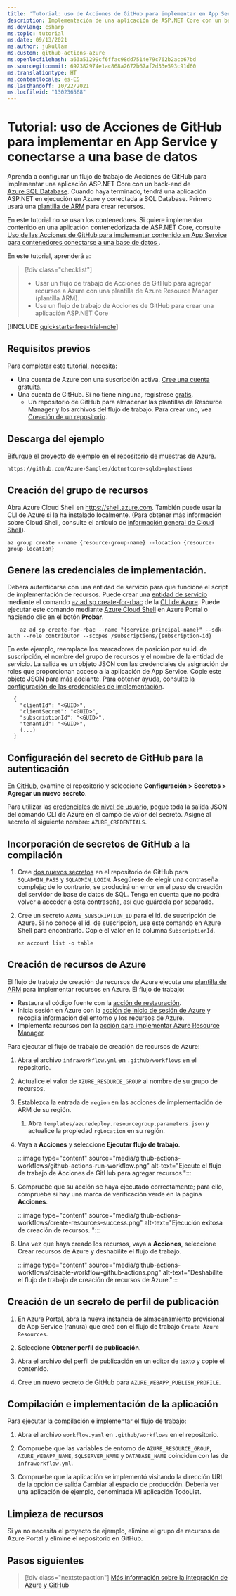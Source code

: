 ```yaml
---
title: 'Tutorial: uso de Acciones de GitHub para implementar en App Service y conectarse a una base de datos'
description: Implementación de una aplicación de ASP.NET Core con un back-end de base de datos en Azure con Acciones de GitHub
ms.devlang: csharp
ms.topic: tutorial
ms.date: 09/13/2021
ms.author: jukullam
ms.custom: github-actions-azure
ms.openlocfilehash: a63a51299cf6ffac98dd7514e79c762b2acb67bd
ms.sourcegitcommit: 692382974e1ac868a2672b67af2d33e593c91d60
ms.translationtype: HT
ms.contentlocale: es-ES
ms.lasthandoff: 10/22/2021
ms.locfileid: "130236568"
---
```

# <a name="tutorial-use-github-actions-to-deploy-to-app-service-and-connect-to-a-database"></a>Tutorial: uso de Acciones de GitHub para implementar en App Service y conectarse a una base de datos

Aprenda a configurar un flujo de trabajo de Acciones de GitHub para implementar una aplicación ASP.NET Core con un back-end de [Azure SQL Database](../azure-sql/database/sql-database-paas-overview.md). Cuando haya terminado, tendrá una aplicación ASP.NET en ejecución en Azure y conectada a SQL Database. Primero usará una [plantilla de ARM](../azure-resource-manager/templates/overview.md) para crear recursos.

En este tutorial no se usan los contenedores. Si quiere implementar contenido en una aplicación contenedorizada de ASP.NET Core, consulte [Uso de las Acciones de GitHub para implementar contenido en App Service para contenedores conectarse a una base de datos ](app-service-sql-github-actions.md).

En este tutorial, aprenderá a:

> [!div class="checklist"]
>
> - Usar un flujo de trabajo de Acciones de GitHub para agregar recursos a Azure con una plantilla de Azure Resource Manager (plantilla ARM).
> - Use un flujo de trabajo de Acciones de GitHub para crear una aplicación ASP.NET Core

[!INCLUDE [quickstarts-free-trial-note](../../includes/quickstarts-free-trial-note.md)]

## <a name="prerequisites"></a>Requisitos previos

Para completar este tutorial, necesita:

- Una cuenta de Azure con una suscripción activa. [Cree una cuenta gratuita](https://azure.microsoft.com/free/?WT.mc_id=A261C142F).
- Una cuenta de GitHub. Si no tiene ninguna, regístrese [gratis](https://github.com/join).
  - Un repositorio de GitHub para almacenar las plantillas de Resource Manager y los archivos del flujo de trabajo. Para crear uno, vea [Creación de un repositorio](https://docs.github.com/en/github/creating-cloning-and-archiving-repositories/creating-a-new-repository).

## <a name="download-the-sample"></a>Descarga del ejemplo

[Bifurque el proyecto de ejemplo](https://github.com/Azure-Samples/dotnetcore-sqldb-ghactions) en el repositorio de muestras de Azure.

```
https://github.com/Azure-Samples/dotnetcore-sqldb-ghactions
```

## <a name="create-the-resource-group"></a>Creación del grupo de recursos

Abra Azure Cloud Shell en https://shell.azure.com. También puede usar la CLI de Azure si la ha instalado localmente. (Para obtener más información sobre Cloud Shell, consulte el artículo de [información general de Cloud Shell](../cloud-shell/overview.md)).

```azurecli-interactive
az group create --name {resource-group-name} --location {resource-group-location}
```

## <a name="generate-deployment-credentials"></a>Genere las credenciales de implementación.

Deberá autenticarse con una entidad de servicio para que funcione el script de implementación de recursos. Puede crear una [entidad de servicio](../active-directory/develop/app-objects-and-service-principals.md#service-principal-object) mediante el comando [az ad sp create-for-rbac](/cli/azure/ad/sp#az_ad_sp_create_for_rbac) de la [CLI de Azure](/cli/azure/). Puede ejecutar este comando mediante [Azure Cloud Shell](https://shell.azure.com/) en Azure Portal o haciendo clic en el botón **Probar**.

```azurecli-interactive
    az ad sp create-for-rbac --name "{service-principal-name}" --sdk-auth --role contributor --scopes /subscriptions/{subscription-id}
```

En este ejemplo, reemplace los marcadores de posición por su id. de suscripción, el nombre del grupo de recursos y el nombre de la entidad de servicio. La salida es un objeto JSON con las credenciales de asignación de roles que proporcionan acceso a la aplicación de App Service. Copie este objeto JSON para más adelante. Para obtener ayuda, consulte la [configuración de las credenciales de implementación](https://github.com/Azure/login#configure-deployment-credentials).

```output
  {
    "clientId": "<GUID>",
    "clientSecret": "<GUID>",
    "subscriptionId": "<GUID>",
    "tenantId": "<GUID>",
    (...)
  }
```

## <a name="configure-the-github-secret-for-authentication"></a>Configuración del secreto de GitHub para la autenticación

En [GitHub](https://github.com/), examine el repositorio y seleccione **Configuración > Secretos > Agregar un nuevo secreto**.

Para utilizar las [credenciales de nivel de usuario](#generate-deployment-credentials), pegue toda la salida JSON del comando CLI de Azure en el campo de valor del secreto. Asigne al secreto el siguiente nombre: `AZURE_CREDENTIALS`.

## <a name="add-github-secrets-for-your-build"></a>Incorporación de secretos de GitHub a la compilación

1. Cree [dos nuevos secretos](https://docs.github.com/en/actions/reference/encrypted-secrets#creating-encrypted-secrets-for-a-repository) en el repositorio de GitHub para `SQLADMIN_PASS` y `SQLADMIN_LOGIN`. Asegúrese de elegir una contraseña compleja; de lo contrario, se producirá un error en el paso de creación del servidor de base de datos de SQL. Tenga en cuenta que no podrá volver a acceder a esta contraseña, así que guárdela por separado.

2. Cree un secreto `AZURE_SUBSCRIPTION_ID` para el id. de suscripción de Azure. Si no conoce el id. de suscripción, use este comando en Azure Shell para encontrarlo. Copie el valor en la columna `SubscriptionId`.
    ```azurecli
    az account list -o table
    ```
 
## <a name="create-azure-resources"></a>Creación de recursos de Azure

El flujo de trabajo de creación de recursos de Azure ejecuta una [plantilla de ARM](../azure-resource-manager/templates/overview.md) para implementar recursos en Azure. El flujo de trabajo:

- Restaura el código fuente con la [acción de restauración](https://github.com/marketplace/actions/checkout).
- Inicia sesión en Azure con la [acción de inicio de sesión de Azure](https://github.com/marketplace/actions/azure-login) y recopila información del entorno y los recursos de Azure.
- Implementa recursos con la [acción para implementar Azure Resource Manager](https://github.com/marketplace/actions/deploy-azure-resource-manager-arm-template).

Para ejecutar el flujo de trabajo de creación de recursos de Azure:

1. Abra el archivo `infraworkflow.yml` en `.github/workflows` en el repositorio.

1. Actualice el valor de `AZURE_RESOURCE_GROUP` al nombre de su grupo de recursos.

1. Establezca la entrada de `region` en las acciones de implementación de ARM de su región. 
    1. Abra `templates/azuredeploy.resourcegroup.parameters.json` y actualice la propiedad `rgLocation` en su región.
 
1. Vaya a **Acciones** y seleccione **Ejecutar flujo de trabajo**.

   :::image type="content" source="media/github-actions-workflows/github-actions-run-workflow.png" alt-text="Ejecute el flujo de trabajo de Acciones de GitHub para agregar recursos.":::

1. Compruebe que su acción se haya ejecutado correctamente; para ello, compruebe si hay una marca de verificación verde en la página **Acciones**.

   :::image type="content" source="media/github-actions-workflows/create-resources-success.png" alt-text="Ejecución exitosa de creación de recursos. ":::

1. Una vez que haya creado los recursos, vaya a **Acciones**, seleccione Crear recursos de Azure y deshabilite el flujo de trabajo. 
 
    :::image type="content" source="media/github-actions-workflows/disable-workflow-github-actions.png" alt-text="Deshabilite el flujo de trabajo de creación de recursos de Azure.":::

## <a name="create-a-publish-profile-secret"></a>Creación de un secreto de perfil de publicación

1. En Azure Portal, abra la nueva instancia de almacenamiento provisional de App Service (ranura) que creó con el flujo de trabajo `Create Azure Resources`.

1. Seleccione **Obtener perfil de publicación**.

1. Abra el archivo del perfil de publicación en un editor de texto y copie el contenido. 

1. Cree un nuevo secreto de GitHub para `AZURE_WEBAPP_PUBLISH_PROFILE`. 

## <a name="build-and-deploy-your-app"></a>Compilación e implementación de la aplicación

Para ejecutar la compilación e implementar el flujo de trabajo:

1. Abra el archivo `workflow.yaml` en `.github/workflows` en el repositorio.

1. Compruebe que las variables de entorno de `AZURE_RESOURCE_GROUP`, `AZURE_WEBAPP_NAME`, `SQLSERVER_NAME` y `DATABASE_NAME` coinciden con las de `infraworkflow.yml`.

1. Compruebe que la aplicación se implementó visitando la dirección URL de la opción de salida Cambiar al espacio de producción. Debería ver una aplicación de ejemplo, denominada Mi aplicación TodoList. 
 
## <a name="clean-up-resources"></a>Limpieza de recursos

Si ya no necesita el proyecto de ejemplo, elimine el grupo de recursos de Azure Portal y elimine el repositorio en GitHub. 

## <a name="next-steps"></a>Pasos siguientes

> [!div class="nextstepaction"]
> [Más información sobre la integración de Azure y GitHub](/azure/developer/github/)
